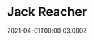 ---
title: "Jack Reacher"
year: 2012
date: 2021-04-01T00:00:03.000Z
permalink: /almanac/movies/2021-04-01-jack-reacher/index.html
link: https://letterboxd.com/rknightuk/film/jack-reacher/1/
rating: 3
tmdbid: 75780
---